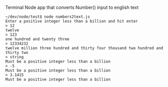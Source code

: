 Terminal Node app that converts Number() input to english text

```
~/dev/node/test$ node numbers2text.js 
Enter a positive integer less than a billion and hit enter
> 12
twelve
> 123
one hundred and twenty three
> 12334232
twelve million three hundred and thirty four thousand two hundred and thirty two
> string
Must be a positive integer less than a billion
> -5
Must be a positive integer less than a billion
> 3.1415
Must be a positive integer less than a billion

```